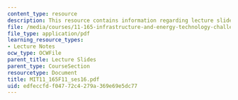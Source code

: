 ```yaml
---
content_type: resource
description: This resource contains information regarding lecture slides.
file: /media/courses/11-165-infrastructure-and-energy-technology-challenges-fall-2011/edfeccfdf04772c4279a369e69e5dc77_MIT11_165F11_ses16.pdf
file_type: application/pdf
learning_resource_types:
- Lecture Notes
ocw_type: OCWFile
parent_title: Lecture Slides
parent_type: CourseSection
resourcetype: Document
title: MIT11_165F11_ses16.pdf
uid: edfeccfd-f047-72c4-279a-369e69e5dc77
---
```

